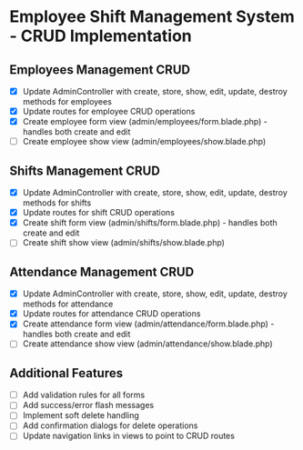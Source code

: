 # Employee Shift Management System - CRUD Implementation

## Employees Management CRUD
- [x] Update AdminController with create, store, show, edit, update, destroy methods for employees
- [x] Update routes for employee CRUD operations
- [x] Create employee form view (admin/employees/form.blade.php) - handles both create and edit
- [ ] Create employee show view (admin/employees/show.blade.php)

## Shifts Management CRUD
- [x] Update AdminController with create, store, show, edit, update, destroy methods for shifts
- [x] Update routes for shift CRUD operations
- [x] Create shift form view (admin/shifts/form.blade.php) - handles both create and edit
- [ ] Create shift show view (admin/shifts/show.blade.php)

## Attendance Management CRUD
- [x] Update AdminController with create, store, show, edit, update, destroy methods for attendance
- [x] Update routes for attendance CRUD operations
- [x] Create attendance form view (admin/attendance/form.blade.php) - handles both create and edit
- [ ] Create attendance show view (admin/attendance/show.blade.php)

## Additional Features
- [ ] Add validation rules for all forms
- [ ] Add success/error flash messages
- [ ] Implement soft delete handling
- [ ] Add confirmation dialogs for delete operations
- [ ] Update navigation links in views to point to CRUD routes
